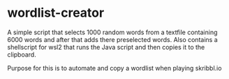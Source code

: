 # wordlist-creator

A simple script that selects 1000 random words from a textfile containing 6000 words and after that adds there preselected words.
Also contains a shellscript for wsl2 that runs the Java script and then copies it to the clipboard.

Purpose for this is to automate and copy a wordlist when playing skribbl.io 
